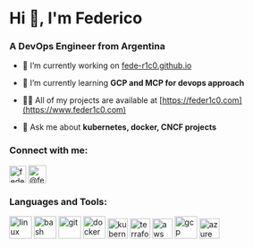 <h1 align="left">Hi 👋, I'm Federico</h1>
<h3 align="left">A DevOps Engineer from Argentina</h3>

- 🔭 I’m currently working on [fede-r1c0.github.io](https://www.feder1c0.com)

- 🌱 I’m currently learning **GCP and MCP for devops approach**

- 👨‍💻 All of my projects are available at [https://feder1c0.com](https://www.feder1c0.com)

- 💬 Ask me about **kubernetes, docker, CNCF projects**

<h3 align="left">Connect with me:</h3>
<p align="left">
<a href="https://linkedin.com/in/feder1c0" target="blank"><img align="center" src="https://static.licdn.com/aero-v1/sc/h/eahiplrwoq61f4uan012ia17i" alt="feder1c0" height="30" width="30" /></a>
<a href="https://medium.com/@feder1c0" target="blank"><img align="center" src="https://miro.medium.com/v2/resize:fill:500:500/7*GAOKVe--MXbEJmV9230oOQ.png" alt="@feder1c0" height="32" width="32" /></a>
</p>

<h3 align="left">Languages and Tools:</h3>
<p align="left">
<a href="https://www.linux.org/" target="_blank" rel="noreferrer"><img src="https://img.icons8.com/?size=100&id=fG5Tnj4ARIoI&format=png&color=000000" alt="linux" width="40" height="40"/></a>
<a href="https://www.gnu.org/software/bash/" target="_blank" rel="noreferrer"><img src="https://img.icons8.com/plasticine/100/bash.png" alt="bash" width="40" height="40"/></a>
<a href="https://git-scm.com/" target="_blank" rel="noreferrer"><img src="https://img.icons8.com/color/48/git.png" alt="git" width="40" height="40"/></a>
<a href="https://www.docker.com/" target="_blank" rel="noreferrer"><img src="https://img.icons8.com/external-tal-revivo-shadow-tal-revivo/96/external-docker-a-set-of-coupled-software-as-a-service-logo-shadow-tal-revivo.png" alt="docker" width="40" height="40"/></a>
<a href="https://kubernetes.io" target="_blank" rel="noreferrer"><img src="https://www.vectorlogo.zone/logos/kubernetes/kubernetes-icon.svg" alt="kubernetes" width="36" height="36"/></a>
<a href="https://developer.hashicorp.com/terraform" target="_blank" rel="noreferrer"><img src="https://img.icons8.com/color/48/terraform.png" alt="terraform" width="36" height="36"/></a>
<a href="https://aws.amazon.com" target="_blank" rel="noreferrer"><img src="https://img.icons8.com/color/48/amazon-web-services.png" alt="aws" width="36" height="36"/></a>
<a href="https://cloud.google.com" target="_blank" rel="noreferrer"><img src="https://img.icons8.com/fluency/48/google-cloud.png" alt="gcp" width="40" height="40"/></a>
<a href="https://azure.microsoft.com" target="_blank" rel="noreferrer"><img src="https://img.icons8.com/fluency/48/azure-1.png" alt="azure" width="36" height="36"/></a>
</p>
